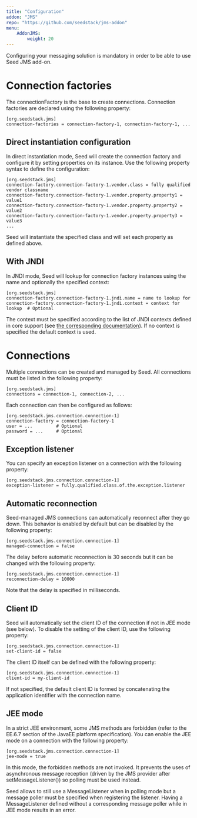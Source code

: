 ```yaml
---
title: "Configuration"
addon: "JMS"
repo: "https://github.com/seedstack/jms-addon"
menu:
    AddonJMS:
        weight: 20
---
```


Configuring your messaging solution is mandatory in order to be able to use Seed JMS add-on.

# Connection factories
The connectionFactory is the base to create connections. Connection factories are declared using the following property:

    [org.seedstack.jms]
    connection-factories = connection-factory-1, connection-factory-1, ...

## Direct instantiation configuration

In direct instantiation mode, Seed will create the connection factory and configure it by setting properties on its
instance. Use the following property syntax to define the configuration:

    [org.seedstack.jms]
    connection-factory.connection-factory-1.vendor.class = fully qualified vendor classname
    connection-factory.connection-factory-1.vendor.property.property1 = value1
    connection-factory.connection-factory-1.vendor.property.property2 = value2
    connection-factory.connection-factory-1.vendor.property.property3 = value3
    ...

Seed will instantiate the specified class and will set each property as defined above.

## With JNDI

In JNDI mode, Seed will lookup for connection factory instances using the name and optionally the specified context:

    [org.seedstack.jms]
    connection-factory.connection-factory-1.jndi.name = name to lookup for
    connection-factory.connection-factory-1.jndi.context = context for lookup  # Optional

The context must be specified according to the list of JNDI contexts defined in core support (see [the corresponding
documentation](/docs/seed/manual/core/jndi)). If no context is specified the default context is used.

# Connections

Multiple connections can be created and managed by Seed. All connections must be listed in the following property:

    [org.seedstack.jms]
    connections = connection-1, connection-2, ...

Each connection can then be configured as follows:

    [org.seedstack.jms.connection.connection-1]
    connection-factory = connection-factory-1
    user = ...         # Optional
    password = ...     # Optional

## Exception listener

You can specify an exception listener on a connection with the following property:
 
    [org.seedstack.jms.connection.connection-1]
    exception-listener = fully.qualified.class.of.the.exception.listener

## Automatic reconnection

Seed-managed JMS connections can automatically reconnect after they go down. This behavior is enabled by default but
can be disabled by the following property:

    [org.seedstack.jms.connection.connection-1]
    managed-connection = false
    
The delay before automatic reconnection is 30 seconds but it can be changed with the following property:
    
    [org.seedstack.jms.connection.connection-1]
    reconnection-delay = 10000
    
Note that the delay is specified in milliseconds.     
    
## Client ID

Seed will automatically set the client ID of the connection if not in JEE mode (see below). To disable the setting of
the client ID, use the following property:

    [org.seedstack.jms.connection.connection-1]
    set-client-id = false

The client ID itself can be defined with the following property:

    [org.seedstack.jms.connection.connection-1]
    client-id = my-client-id

If not specified, the default client ID is formed by concatenating the application identifier with the connection name.

## JEE mode

In a strict JEE environment, some JMS methods are forbidden (refer to the EE.6.7 section of the JavaEE platform specification).
You can enable the JEE mode on a connection with the following property:

    [org.seedstack.jms.connection.connection-1]
    jee-mode = true
    
In this mode, the forbidden methods are not invoked. It prevents the uses of asynchronous message reception (driven by
the JMS provider after setMessageListener()) so polling must be used instead. 

Seed allows to still use a MessageListener when in polling mode but a message poller must be specified when registering 
the listener. Having a MessageListener defined without a corresponding message poller while in JEE mode results in an 
error.

